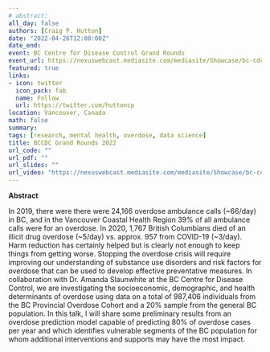 ```yaml
---
# abstract: 
all_day: false
authors: [Craig P. Hutton]
date: "2022-04-26T12:00:00Z"
date_end: 
event: BC Centre for Disease Control Grand Rounds
event_url: https://nexuswebcast.mediasite.com/mediasite/Showcase/bc-cdc-showcase/Presentation/398c028d3f3b458e9d6c37156b3eb13a1d
featured: true
links:
- icon: twitter
  icon_pack: fab
  name: Follow
  url: https://twitter.com/huttoncp
location: Vancouver, Canada
math: false
summary: 
tags: [research, mental health, overdose, data science]
title: BCCDC Grand Rounds 2022
url_code: ""
url_pdf: ""
url_slides: ""
url_video: "https://nexuswebcast.mediasite.com/mediasite/Showcase/bc-cdc-showcase/Presentation/398c028d3f3b458e9d6c37156b3eb13a1d"
---
```


**Abstract**

  In 2019, there were there were 24,166 overdose ambulance calls (~66/day) in BC, and in the Vancouver Coastal Health Region 39% of all ambulance calls were for an overdose. In 2020, 1,767 British Columbians died of an illicit drug overdose (~5/day) vs. approx. 957 from COVID-19 (~3/day). Harm reduction has certainly helped but is clearly not enough to keep things from getting worse. Stopping the overdose crisis will require improving our understanding of substance use disorders and risk factors for overdose that can be used to develop effective preventative measures. In collaboration with Dr. Amanda Slaunwhite at the BC Centre for Disease Control, we are investigating the socioeconomic, demographic, and health determinants of overdose using data on a total of 987,406 individuals from the BC Provincial Overdose Cohort and a 20% sample from the general BC population. In this talk, I will share some preliminary results from an overdose prediction model capable of predicting 80% of overdose cases per year and which identifies vulnerable segments of the BC population for whom additional interventions and supports may have the most impact.

